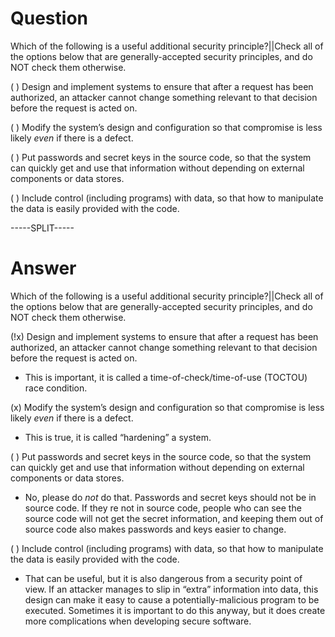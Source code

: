 # Question

Which of the following is a useful additional security principle?||Check all of the options below that are generally-accepted security principles, and do NOT check them otherwise.

( ) Design and implement systems to ensure that after a request has been authorized, an attacker cannot change something relevant to that decision before the request is acted on.

( ) Modify the system’s design and configuration so that compromise is less likely *even* if there is a defect. 

( ) Put passwords and secret keys in the source code, so that the system can quickly get and use that information without depending on external components or data stores. 

( ) Include control (including programs) with data, so that how to manipulate the data is easily provided with the code. 

-----SPLIT-----

# Answer

Which of the following is a useful additional security principle?||Check all of the options below that are generally-accepted security principles, and do NOT check them otherwise.

(!x) Design and implement systems to ensure that after a request has been authorized, an attacker cannot change something relevant to that decision before the request is acted on. 
- This is important, it is called a time-of-check/time-of-use (TOCTOU) race condition. 

(x) Modify the system’s design and configuration so that compromise is less likely *even* if there is a defect. 
- This is true, it is called “hardening” a system. 

( ) Put passwords and secret keys in the source code, so that the system can quickly get and use that information without depending on external components or data stores. 
- No, please do *not* do that. Passwords and secret keys should not be in source code. If they re not in source code, people who can see the source code will not get the secret information, and keeping them out of source code also makes passwords and keys easier to change. 

( ) Include control (including programs) with data, so that how to manipulate the data is easily provided with the code. 
- That can be useful, but it is also dangerous from a security point of view. If an attacker manages to slip in “extra” information into data, this design can make it easy to cause a potentially-malicious program to be executed. Sometimes it is important to do this anyway, but it does create more complications when developing secure software.